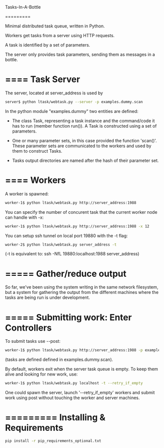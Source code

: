 
Tasks-In-A-Bottle

=========

Minimal distributed task queue, written in Python. 

Workers get tasks from a server using HTTP requests.

A task is identified by a set of parameters.

The server only provides task parameters, sending them as messages in a bottle.


====
Task Server
====

The server, located at server_address is used by 

```sh
server$ python ltask/webtask.py --server -p examples.dummy.scan 
```

In the python module "examples.dummy" two entities are defined:

- The class Task, representing a task instance and the command/code it has to run (member function run()). A Task is constructed using a set of parameters.

- One or many parameter sets, in this case provided the function 'scan()'. These parameter sets are communicated to the workers and used by them to construct Tasks.

- Tasks output directories are named after the hash of their parameter set.

====
Workers
====

A worker is spawned:

```sh
worker-1$ python ltask/webtask.py http://server_address:1988
```

You can specify the number of concurent task that the current worker node can handle with -x:

```sh
worker-1$ python ltask/webtask.py http://server_address:1988 -x 12
```

You can setup ssh tunnel on local port 19880 with the -t flag:

```sh
worker-2$ python ltask/webtask.py server_address -t
```

(-t is equivalent to: ssh -NfL 19880:localhost:1988 server_address)

=====
Gather/reduce output
=====

So far, we've been using the system writing in the same network filesystem, but a system for gathering the output from the different machines where the tasks are being run is under development.

=====
Submitting work: Enter Controllers
=====

To submit tasks use --post:

```sh
worker-1$ python ltask/webtask.py http://server_address:1988 -p examples.dummy.scan  --post 
```
(tasks are defined defined in examples.dummy.scan).

By default, workers exit when the server task queue is empty. To keep them alive and looking for new work, use: 

```sh
worker-1$ python ltask/webtask.py localhost -t --retry_if_empty
```

One could spawn the server, launch '--retry_if_empty' workers and submit work using post without touching the worker and server machines.

=========
Installing & Requirements
=========
```sh
pip install -r pip_requirements_optional.txt
```
